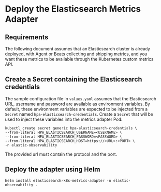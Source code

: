 # Deploy the Elasticsearch Metrics Adapter

## Requirements

The following document assumes that an Elasticsearch cluster is already deployed, with Agent or Beats collecting and shipping metrics, and you want these metrics to be available through the Kubernetes custom metrics API.

## Create a Secret containing the Elasticsearch credentials

The sample configuration file in `values.yaml` assumes that the Elasticsearch URL, username and password are available as environment variables. By default, these environment variables are expected to be injected from a `Secret` named `hpa-elasticsearch-credentials`. Create a `Secret` that will be used to inject these variables into the metrics adapter Pod:

```commandline
kubectl create secret generic hpa-elasticsearch-credentials \
--from-literal HPA_ELASTICSEARCH_USERNAME=<USERNAME> \
--from-literal HPA_ELASTICSEARCH_PASSWORD=<PASSWORD> \
--from-literal HPA_ELASTICSEARCH_HOST=https://<URL>:<PORT> \
-n elastic-observability
```

The provided url must contain the protocol and the port.

## Deploy the adapter using Helm

```
helm install elasticsearch-k8s-metrics-adapter -n elastic-observability .
```